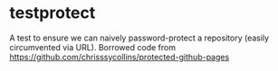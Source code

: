 # testprotect
A test to ensure we can naively password-protect a repository (easily circumvented via URL).
Borrowed code from https://github.com/chrisssycollins/protected-github-pages
